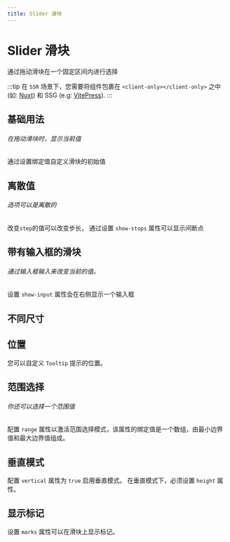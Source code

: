 ```yaml
---
title: Slider 滑块
---
```


# Slider 滑块

通过拖动滑块在一个固定区间内进行选择

:::tip
在 `SSR` 场景下，您需要将组件包裹在 `<client-only></client-only>` 之中 (如: [Nuxt](https://nuxtjs.org/)) 和 SSG (e.g: [VitePress](https://vitepress.vuejs.org/)).
:::

## 基础用法

###### 在拖动滑块时，显示当前值

通过设置绑定值自定义滑块的初始值

<preview path="./def.vue" />

## 离散值

###### 选项可以是离散的

改变`step`的值可以改变步长， 通过设置 `show-stops` 属性可以显示间断点

<preview path="./discreteSlider.vue" />

## 带有输入框的滑块

###### 通过输入框输入来改变当前的值。

设置 `show-input` 属性会在右侧显示一个输入框

<preview path="./inputSlider.vue" />

## 不同尺寸

<preview path="./sizeSlider.vue" />

## 位置

您可以自定义 `Tooltip` 提示的位置。

<preview path="./postionSlider.vue" />

## 范围选择

###### 你还可以选择一个范围值

配置 `range` 属性以激活范围选择模式，该属性的绑定值是一个数组，由最小边界值和最大边界值组成。

<preview path="./rangeSlider.vue" />

## 垂直模式

配置 `vertical` 属性为 `true` 启用垂直模式。 在垂直模式下，必须设置 `height` 属性。

<preview path="./verticalSlider.vue" />

## 显示标记

设置 `marks` 属性可以在滑块上显示标记。

<preview path="./showSlider.vue" />